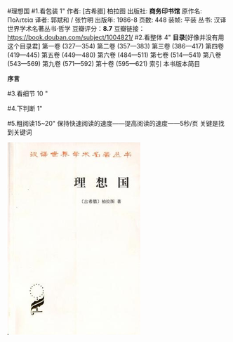 #理想国
#1.看包装 1"
作者: [古希腊] 柏拉图 
出版社: **商务印书馆**
原作名: Πολιτεία
译者: 郭斌和 / 张竹明 
出版年: 1986-8
页数: 448
装帧: 平装
丛书: 汉译世界学术名著丛书·哲学
豆瓣评分：**8.7**
豆瓣链接：https://book.douban.com/subject/1004821/
#2.看整体 4"
**目录**[好像并没有用这个目录君]
第一卷 (327—354)
第二卷 (357—383)
第三卷 (386—417)
第四卷 (419—445)
第五卷 (449—480)
第六卷 (484—511)
第七卷 (514—541)
第八卷 (543—569)
第九卷 (571—592)
第十卷 (595—621)
索引
本书版本简目

**序言**

#3.看细节 10 "



#4.下判断 1"

#5.粗阅读15~20"
保持快速阅读的速度——提高阅读的速度——5秒/页
关键是找到关键词


![](./_image/2017-02-19-14-58-55.jpg)


